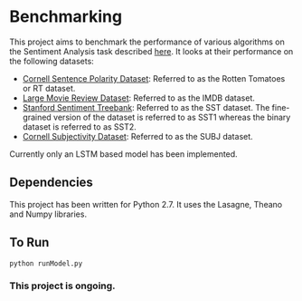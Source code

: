 # Benchmarking
This project aims to benchmark the performance of various algorithms on the Sentiment Analysis task described [here](http://www.aclweb.org/anthology/P/P04/P04-1035.pdf?CFID=2). It looks at their performance on the following datasets: 
* [Cornell Sentence Polarity Dataset](http://www.cs.cornell.edu/people/pabo/movie-review-data/): Referred to as the Rotten Tomatoes or RT dataset.
* [Large Movie Review Dataset](http://ai.stanford.edu/~amaas/data/sentiment/): Referred to as the IMDB dataset.
* [Stanford Sentiment Treebank](https://nlp.stanford.edu/sentiment/treebank.html): Referred to as the SST dataset. The fine-grained version of the dataset is referred to as SST1 whereas the binary dataset is referred to as SST2. 
* [Cornell Subjectivity Dataset](http://www.cs.cornell.edu/people/pabo/movie-review-data/): Referred to as the SUBJ dataset.

Currently only an LSTM based model has been implemented.

## Dependencies
This project has been written for Python 2.7. It uses the Lasagne, Theano and Numpy libraries.

## To Run 
`python runModel.py`

### This project is ongoing.

